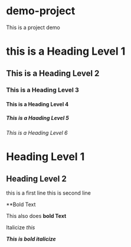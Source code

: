 # demo-project
This is a project demo
# this is a Heading Level 1
## This is a Heading Level 2
### This is a Heading Level 3
#### This is a Heading Level 4
##### This is a Haading Level 5
###### This is a Heading Level 6

Heading Level 1
===============

Heading Level 2
---------------


this is a first line 
this is second line

**Bold Text

This also does __bold Text__

Italicize *this*

***This is bold italicize***
